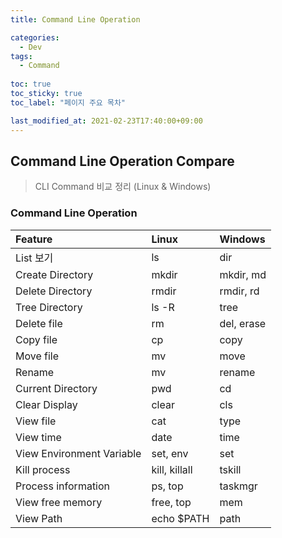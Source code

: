 ```yaml
---
title: Command Line Operation

categories:
  - Dev
tags:
  - Command
  
toc: true
toc_sticky: true
toc_label: "페이지 주요 목차"

last_modified_at: 2021-02-23T17:40:00+09:00
---
```


## Command Line Operation Compare ##

> CLI Command 비교 정리 (Linux & Windows)

### Command Line Operation ###

| Feature | Linux | Windows |
| :------ | :------ | :---- |
| List 보기  | ls | dir |
| Create Directory | mkdir | mkdir, md |
| Delete Directory | rmdir | rmdir, rd |
| Tree Directory | ls -R | tree |
| Delete file | rm | del, erase |
| Copy file | cp | copy |
| Move file | mv | move |
| Rename | mv | rename |
| Current Directory | pwd | cd |
| Clear Display | clear | cls |
| View file | cat | type |
| View time | date | time |
| View Environment Variable | set, env | set |
| Kill process | kill, killall | tskill |
| Process information | ps, top | taskmgr |
| View free memory | free, top | mem |
| View Path | echo $PATH | path |
